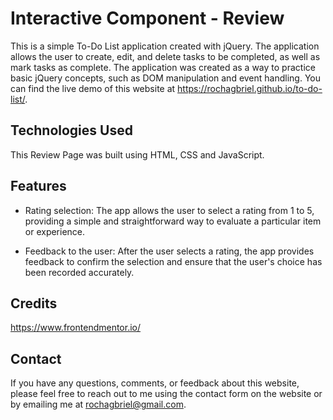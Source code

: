 # Interactive Component - Review

This is a simple To-Do List application created with jQuery. The application allows the user to create, edit, and delete tasks to be completed, as well as mark tasks as complete. The application was created as a way to practice basic jQuery concepts, such as DOM manipulation and event handling.
You can find the live demo of this website at https://rochagbriel.github.io/to-do-list/.

## Technologies Used

This Review Page was built using HTML, CSS and JavaScript.

## Features

- Rating selection: The app allows the user to select a rating from 1 to 5, providing a simple and straightforward way to evaluate a particular item or experience.

- Feedback to the user: After the user selects a rating, the app provides feedback to confirm the selection and ensure that the user's choice has been recorded accurately. 

## Credits

https://www.frontendmentor.io/

## Contact

If you have any questions, comments, or feedback about this website, please feel free to reach out to me using the contact form on the website or by emailing me at rochagbriel@gmail.com.
